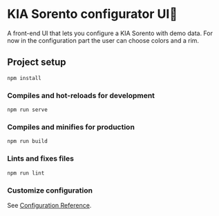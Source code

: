 # KIA Sorento configurator UI🚗

A front-end UI that lets you configure a KIA Sorento with demo data.
For now in the configuration part the user can choose colors and a rim.

## Project setup
```
npm install
```

### Compiles and hot-reloads for development
```
npm run serve
```

### Compiles and minifies for production
```
npm run build
```

### Lints and fixes files
```
npm run lint
```

### Customize configuration
See [Configuration Reference](https://cli.vuejs.org/config/).
